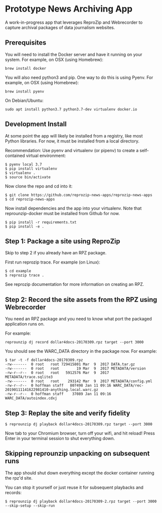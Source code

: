 # Prototype News Archiving App

A work-in-progress app that leverages ReproZip and Webrecorder to capture archival packages of data journalism websites.

## Prerequisites

You will need to install the Docker server and have it running on your system. For example, on OSX (using Homebrew):

```
brew install docker
```

You will also need python3 and pip. One way to do this is using Pyenv. For example, on OSX (using Homebrew):

```
brew install pyenv
```

On Debian/Ubuntu:

```
sudo apt install python3.7 python3.7-dev virtualenv docker.io
```

## Development Install

At some point the app will likely be installed from a registry, like most Python libraries. For now, it must be
installed from a local directory.

Recommendation: Use pyenv and virtualenv (or pipenv) to create a self-contained virtual environment:

```
$ pyenv local 3.7
$ pip install virtualenv
$ virtualenv .
$ source bin/activate
```

Now clone the repo and cd into it:

```
$ git clone https://github.com/reprozip-news-apps/reprozip-news-apps
$ cd reprozip-news-apps
```

Now install dependencies and the app into your virtualenv. Note that reprounzip-docker must be installed from
Github for now.

```
$ pip install -r requirements.txt
$ pip install -e .
```

## Step 1: Package a site using ReproZip

Skip to step 2 if you already have an RPZ package.

First run reprozip trace. For example (on Linux):

```
$ cd example
$ reprozip trace .
```
See reprozip documentation for more information on creating an RPZ.

## Step 2: Record the site assets from the RPZ using Webrecorder

You need an RPZ package and you need to know what port the packaged application runs on.

For example:

```
reprounzip dj record dollar4docs-20170309.rpz target --port 3000
```

You should see the WARC_DATA directory in the package now. For example:

```
$ tar -t -f dollar4docs-20170309.rpz
-rw-------  0 root   root 729415801 Mar  9  2017 DATA.tar.gz
-rw-------  0 root   root        19 Mar  9  2017 METADATA/version
-rw-r--r--  0 root   root   5912576 Mar  9  2017 METADATA/trace.sqlite3
-rw-------  0 root   root    293142 Mar  9  2017 METADATA/config.yml
-rw-r--r--  0 hoffman staff   807498 Jan 11 09:16 WARC_DATA/rec-20190111141622981410-anything.local.warc.gz
-rw-r--r--  0 hoffman staff    37089 Jan 11 09:16 WARC_DATA/autoindex.cdxj
```

## Step 3: Replay the site and verify fidelity

```
$ reprounzip dj playback dollar4docs-20170309.rpz target --port 3000
```

Now tab to your Chromium browser, turn off your wifi, and hit reload! Press Enter in your terminal session to
shut everything down.

## Skipping reprounzip unpacking on subsequent runs

The app should shut down everything except the docker container running the rpz'd site.

You can stop it yourself or just reuse it for subsequent playbacks and records:

```
$ reprounzip dj playback dollar4docs-20170309-2.rpz target --port 3000 --skip-setup --skip-run
```

